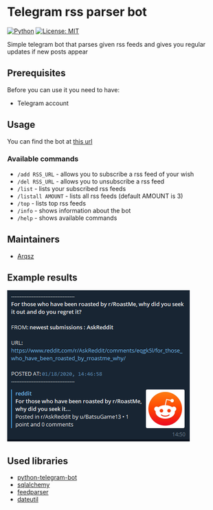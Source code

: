 # Telegram rss parser bot

[![Python](https://img.shields.io/badge/python-3.6%20%7C%203.7%20%7C%203.8-blue?style=flat&logo=appveyor)](https://www.python.org/)
[![License: MIT](https://img.shields.io/badge/license-MIT-brightgreen?style=flat&logo=appveyor)](https://choosealicense.com/licenses/mit/)
<br>

Simple telegram bot that parses given rss feeds and gives you regular updates if new posts appear

## Prerequisites

Before you can use it you need to have:
* Telegram account

## Usage 

You can find the bot at [this url](https://t.me/rssparser_bot)

### Available commands

* `/add RSS_URL` - allows you to subscribe a rss feed of your wish
* `/del RSS_URL` - allows you to unsubscribe a rss feed
* `/list` - lists your subscribed rss feeds
* `/listall AMOUNT` - lists all rss feeds (default AMOUNT is 3)
* `/top` - lists top rss feeds
* `/info` - shows information about the bot
* `/help` - shows available commands

## Maintainers

* [Arqsz](https://github.com/TheArqsz)

## Example results
![Telegram view](telegram_view.png)

## Used libraries

* [python-telegram-bot](https://python-telegram-bot.org/)
* [sqlalchemy](https://www.sqlalchemy.org/)
* [feedparser](https://pythonhosted.org/feedparser/)
* [dateutil](https://dateutil.readthedocs.io/en/stable/)
